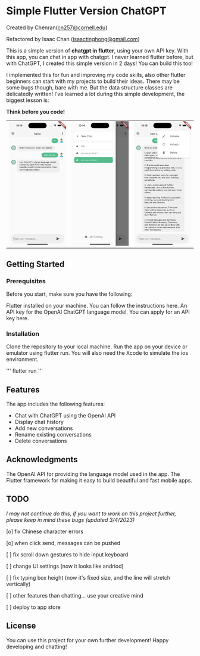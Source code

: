# Simple Flutter Version ChatGPT

Created by Chenran(cn257@cornell.edu)

Refactored by Isaac Chan (isaactinghong@gmail.com)

This is a simple version of **chatgpt in flutter**, using your own API key. With this app, you can chat in app with chatgpt. I never learned flutter before, but with ChatGPT, I created this simple version in 2 days! You can build this too!

I implemented this for fun and improving my code skills, also other flutter beginners can start with my projects to build their ideas. There may be some bugs though, bare with me. But the data structure classes are delicatedly written! I've learned a lot during this simple development, the biggest lesson is:

**Think before you code!**

|                            |                            |                            |
| -------------------------- | -------------------------- | -------------------------- |
| ![img](images/screen1.png) | ![img](images/screen2.png) | ![img](images/screen3.png) |

## Getting Started

### Prerequisites

Before you start, make sure you have the following:

Flutter installed on your machine. You can follow the instructions here.
An API key for the OpenAI ChatGPT language model. You can apply for an API key here.

### Installation

Clone the repository to your local machine.
Run the app on your device or emulator using flutter run.
You will also need the Xcode to simulate the ios environment.

'''
flutter run
'''

## Features

The app includes the following features:

- Chat with ChatGPT using the OpenAI API
- Display chat history
- Add new conversations
- Rename existing conversations
- Delete conversations

## Acknowledgments

The OpenAI API for providing the language model used in the app.
The Flutter framework for making it easy to build beautiful and fast mobile apps.

## TODO

_I may not continue do this, if you want to work on this project further, please keep in mind these bugs (updated 3/4/2023)_

[o] fix Chinese character errors

[o] when click send, messages can be pushed

[ ] fix scroll down gestures to hide input keyboard

[ ] change UI settings (now it looks like andriod)

[ ] fix typing box height (now it's fixed size, and the line will stretch vertically)

[ ] other features than chatting... use your creative mind

[ ] deploy to app store

## License

You can use this project for your own further development! Happy developing and chatting!
